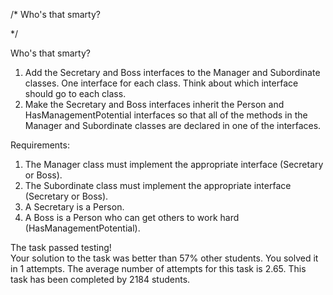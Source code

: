 /* 
Who's that smarty?

*/



Who's that smarty?
1. Add the Secretary and Boss interfaces to the Manager and Subordinate classes. One
interface for each class. Think about which interface should go to each class.
2. Make the Secretary and Boss interfaces inherit the Person and HasManagementPotential
interfaces so
that all of the methods in the Manager and Subordinate classes are declared in one of the
interfaces.


Requirements:
1. The Manager class must implement the appropriate interface (Secretary or Boss).
2. The Subordinate class must implement the appropriate interface (Secretary or Boss).
3. A Secretary is a Person.
4. A Boss is a Person who can get others to work hard (HasManagementPotential).



The task passed testing!  
Your solution to the task was better than 57% other students. 
You solved it in 1 attempts. 
The average number of attempts for this task is 2.65. 
This task has been completed by 2184 students.